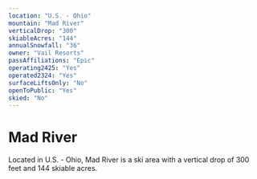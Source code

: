 ```yaml
---
location: "U.S. - Ohio"
mountain: "Mad River"
verticalDrop: "300"
skiableAcres: "144"
annualSnowfall: "36"
owner: "Vail Resorts"
passAffiliations: "Epic"
operating2425: "Yes"
operated2324: "Yes"
surfaceLiftsOnly: "No"
openToPublic: "Yes"
skied: "No"
---
```


# Mad River

Located in U.S. - Ohio, Mad River is a ski area with a vertical drop of 300 feet and 144 skiable acres.